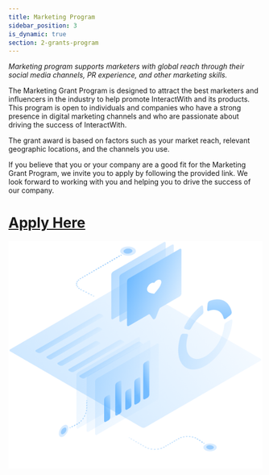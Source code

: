 ```yaml
---
title: Marketing Program
sidebar_position: 3
is_dynamic: true
section: 2-grants-program
---
```

*Marketing program supports marketers with global reach through their social media channels, PR experience, and other marketing skills.*

The Marketing Grant Program is designed to attract the best marketers and influencers in the industry to help promote InteractWith and its products. This program is open to individuals and companies who have a strong presence in digital marketing channels and who are passionate about driving the success of InteractWith. 

The grant award is based on factors such as your market reach, relevant geographic locations, and the channels you use.

If you believe that you or your company are a good fit for the Marketing Grant Program, we invite you to apply by following the provided link. We look forward to working with you and helping you to drive the success of our company.

# [Apply Here](https://interactwith.com/community/grants/marketing_program)

![](marketingprogram.5a96d151f876c30d73e9.png)